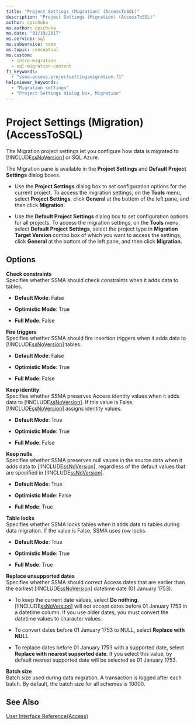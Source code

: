 ```yaml
---
title: "Project Settings (Migration) (AccessToSQL)"
description: "Project Settings (Migration) (AccessToSQL)"
author: cpichuka
ms.author: cpichuka
ms.date: "01/19/2017"
ms.service: sql
ms.subservice: ssma
ms.topic: conceptual
ms.custom:
  - intro-migration
  - sql-migration-content
f1_keywords:
  - "ssma.access.projectsettingsmigration.f1"
helpviewer_keywords:
  - "Migration settings"
  - "Project Settings dialog box, Migration"
---
```

# Project Settings (Migration) (AccessToSQL)
The Migration project settings let you configure how data is migrated to [!INCLUDE[ssNoVersion](../../includes/ssnoversion-md.md)] or SQL Azure.  
  
The Migration pane is available in the **Project Settings** and **Default Project Settings** dialog boxes.  
  
-   Use the **Project Settings** dialog box to set configuration options for the current project. To access the migration settings, on the **Tools** menu, select **Project Settings**, click **General** at the bottom of the left pane, and then click **Migration**.  
  
-   Use the **Default Project Settings** dialog box to set configuration options for all projects. To access the migration settings, on the **Tools** menu, select **Default Project Settings**, select the project type in **Migration Target Version** combo box of which you want to access the settings, click **General** at the bottom of the left pane, and then click **Migration**.  
  
## Options  
**Check constraints**  
Specifies whether SSMA should check constraints when it adds data to tables.  
  
-   **Default Mode**: False  
  
-   **Optimistic Mode**: True  
  
-   **Full Mode**: False  
  
**Fire triggers**  
Specifies whether SSMA should fire insertion triggers when it adds data to [!INCLUDE[ssNoVersion](../../includes/ssnoversion-md.md)] tables.  
  
-   **Default Mode**: False  
  
-   **Optimistic Mode**: True  
  
-   **Full Mode**: False  
  
**Keep identity**  
Specifies whether SSMA preserves Access identity values when it adds data to [!INCLUDE[ssNoVersion](../../includes/ssnoversion-md.md)]. If this value is False, [!INCLUDE[ssNoVersion](../../includes/ssnoversion-md.md)] assigns identity values.  
  
-   **Default Mode**: True  
  
-   **Optimistic Mode**: True  
  
-   **Full Mode**: False  
  
**Keep nulls**  
Specifies whether SSMA preserves null values in the source data when it adds data to [!INCLUDE[ssNoVersion](../../includes/ssnoversion-md.md)], regardless of the default values that are specified in [!INCLUDE[ssNoVersion](../../includes/ssnoversion-md.md)].  
  
-   **Default Mode**: True  
  
-   **Optimistic Mode**: False  
  
-   **Full Mode**: True  
  
**Table locks**  
Specifies whether SSMA locks tables when it adds data to tables during data migration. If the value is False, SSMA uses row locks.  
  
-   **Default Mode**: True  
  
-   **Optimistic Mode**: True  
  
-   **Full Mode**: True  
  
**Replace unsupported dates**  
Specifies whether SSMA should correct Access dates that are earlier than the earliest [!INCLUDE[ssNoVersion](../../includes/ssnoversion-md.md)] datetime date (01 January 1753).  
  
-   To keep the current date values, select **Do nothing**. [!INCLUDE[ssNoVersion](../../includes/ssnoversion-md.md)] will not accept dates before 01 January 1753 in a datetime column. If you use older dates, you must convert the datetime values to character values.  
  
-   To convert dates before 01 January 1753 to NULL, select **Replace with NULL**.  
  
-   To replace dates before 01 January 1753 with a supported date, select **Replace with nearest supported date**. If you select this value, by default nearest supported date will be selected as 01 January 1753.  
  
**Batch size**  
Batch size used during data migration. A transaction is logged after each batch. By default, the batch size for all schemes is 10000.  
  
## See Also  
[User Interface Reference(Access)](./user-interface-reference-accesstosql.md)  
